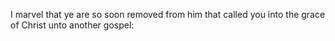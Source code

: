 I marvel that ye are so soon removed from him that called you into the grace of Christ unto another gospel:
